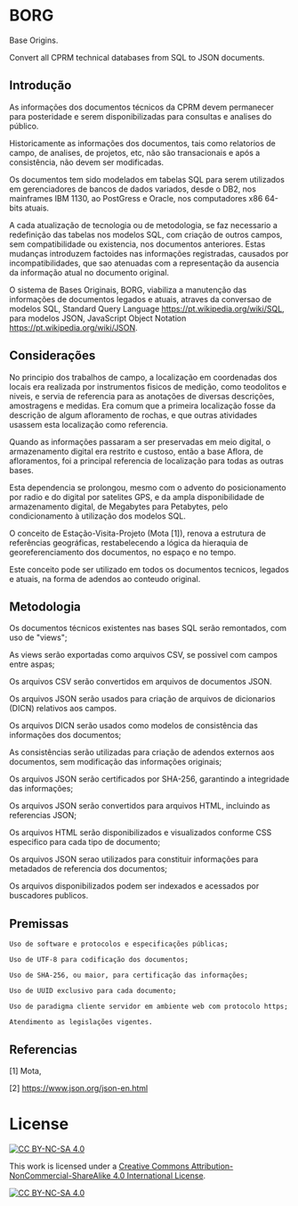 # BORG

<b9698214-b741-11ec-a8e3-078f17c35ad5>

Base Origins. 
  
Convert all CPRM technical databases from SQL to JSON documents.

## Introdução
  
  As informações dos documentos técnicos da CPRM devem permanecer para posteridade e serem disponibilizadas para consultas e analises do público.
  
  Historicamente as informações dos documentos, tais como relatorios de campo, de analises, de projetos, etc, não são transacionais e após a consistência, não devem ser modificadas.
  
  Os documentos tem sido modelados em tabelas SQL para serem utilizados em gerenciadores de bancos de dados variados, desde o DB2, nos mainframes IBM 1130, ao PostGress e Oracle, nos computadores x86 64-bits atuais.
  
  A cada atualização de tecnologia ou de metodologia, se faz necessario a redefinição das tabelas nos modelos SQL, com criação de outros campos, sem compatibilidade ou existencia, nos documentos anteriores. Estas mudanças introduzem factoides nas informações registradas, causados por incompatibilidades, que sao atenuadas com a representação da ausencia da informação atual no documento original.
  
  O sistema de Bases Originais, BORG, viabiliza a manutenção das informações de documentos legados e atuais, atraves da conversao de modelos SQL, Standard Query Language <https://pt.wikipedia.org/wiki/SQL>, para modelos JSON, JavaScript Object Notation <https://pt.wikipedia.org/wiki/JSON>.
  
  ## Considerações
  
  No principio dos trabalhos de campo, a localização em coordenadas dos locais era realizada por instrumentos fisicos de medição, como teodolitos e niveis, e servia de referencia para as anotações de diversas descrições, amostragens e medidas. Era comum que a primeira localização fosse da descrição de algum afloramento de rochas, e que outras atividades usassem esta localização como referencia. 
  
  Quando as informações passaram a ser preservadas em meio digital, o armazenamento digital era restrito e custoso, então a base Aflora, de afloramentos, foi a principal referencia de localização para todas as outras bases.
  
  Esta dependencia se prolongou, mesmo com o advento do posicionamento por radio e do digital por satelites GPS, e da ampla disponibilidade de armazenamento digital, de Megabytes para Petabytes, pelo condicionamento à utilização dos modelos SQL.
  
  O conceito de Estação-Visita-Projeto (Mota [1]), renova a estrutura de referências geográficas, restabelecendo a lógica da hieraquia de georeferenciamento dos documentos, no espaço e no tempo.
  
  Este conceito pode ser utilizado em todos os documentos tecnicos, legados e atuais, na forma de adendos ao conteudo original.
  
  ## Metodologia
  
  Os documentos técnicos existentes nas bases SQL serão remontados, com uso de "views";
  
  As views serão exportadas como arquivos CSV, se possivel com campos entre aspas;
  
  Os arquivos CSV serão convertidos em arquivos de documentos JSON.
  
  Os arquivos JSON serão usados para criação de arquivos de dicionarios (DICN) relativos aos campos.
  
  Os arquivos DICN serão usados como modelos de consistência das informações dos documentos;
  
  As consistências serão utilizadas para criação de adendos externos aos documentos, sem modificação das informações originais;
  
  Os arquivos JSON serão certificados por SHA-256, garantindo a integridade das informações;
  
  Os arquivos JSON serão convertidos para arquivos HTML, incluindo as referencias JSON;
  
  Os arquivos HTML serão disponibilizados e visualizados conforme CSS especifico para cada tipo de documento;
  
  Os arquivos JSON serao utilizados para constituir informações para metadados de referencia dos documentos;
  
  Os arquivos disponibilizados podem ser indexados e acessados por buscadores publicos.
  
  ## Premissas
  
    Uso de software e protocolos e especificações públicas;
  
    Uso de UTF-8 para codificação dos documentos;
  
    Uso de SHA-256, ou maior, para certificação das informações;
  
    Uso de UUID exclusivo para cada documento;
  
    Uso de paradigma cliente servidor em ambiente web com protocolo https;
  
    Atendimento as legislações vigentes.
  
  ## Referencias
  
  [1] Mota, 
  
  [2] https://www.json.org/json-en.html
  
  
# License

[![CC BY-NC-SA 4.0][cc-by-nc-sa-shield]][cc-by-nc-sa]

This work is licensed under a
[Creative Commons Attribution-NonCommercial-ShareAlike 4.0 International License][cc-by-nc-sa].

[![CC BY-NC-SA 4.0][cc-by-nc-sa-image]][cc-by-nc-sa]

[cc-by-nc-sa]: http://creativecommons.org/licenses/by-nc-sa/4.0/
[cc-by-nc-sa-image]: https://licensebuttons.net/l/by-nc-sa/4.0/88x31.png
[cc-by-nc-sa-shield]: https://img.shields.io/badge/License-CC%20BY--NC--SA%204.0-lightgrey.svg
  
